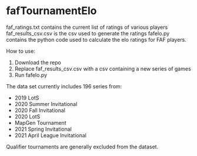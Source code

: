 # fafTournamentElo

faf_ratings.txt contains the current list of ratings of various players
faf_results_csv.csv is the csv used to generate the ratings
fafelo.py contains the python code used to calculate the elo ratings for FAF players.

How to use:

1. Download the repo
2. Replace faf_results_csv.csv with a csv containing a new series of games
3. Run fafelo.py


The data set currently includes 196 series from:

* 2019 LotS
* 2020 Summer Invitational
* 2020 Fall Invitational
* 2020 LotS
* MapGen Tournament
* 2021 Spring Invitational
* 2021 April League Invitational

Qualifier tournaments are generally excluded from the dataset.
